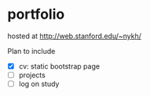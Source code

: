 portfolio
=========

hosted at http://web.stanford.edu/~nykh/

Plan to include

- [x] cv: static bootstrap page
- [ ] projects
- [ ] log on study
